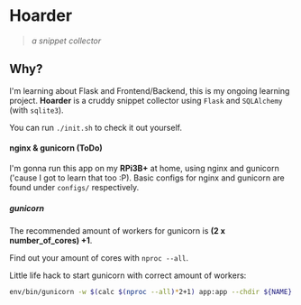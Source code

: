 # Hoarder
> _a snippet collector_

## Why?
I'm learning about Flask and Frontend/Backend, this is my ongoing learning project.
__Hoarder__ is a cruddy snippet collector using `Flask` and `SQLAlchemy` (with `sqlite3`).

You can run `./init.sh` to check it out yourself.

#### nginx & gunicorn (ToDo)
I'm gonna run this app on my **RPi3B+** at home, using nginx and gunicorn ('cause I got to learn that too :P).
Basic configs for nginx and gunicorn are found under `configs/` respectively.

##### gunicorn
The recommended amount of workers for gunicorn is __(2 x number_of_cores) +1__.

Find out your amount of cores with `nproc --all`.

Little life hack to start gunicorn with correct amount of workers:
```bash
env/bin/gunicorn -w $(calc $(nproc --all)*2+1) app:app --chdir ${NAME}
```
